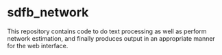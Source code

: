 sdfb_network
============

This repository contains code to do text processing as well as perform network estimation, and finally produces output in an appropriate manner for the web interface. 
